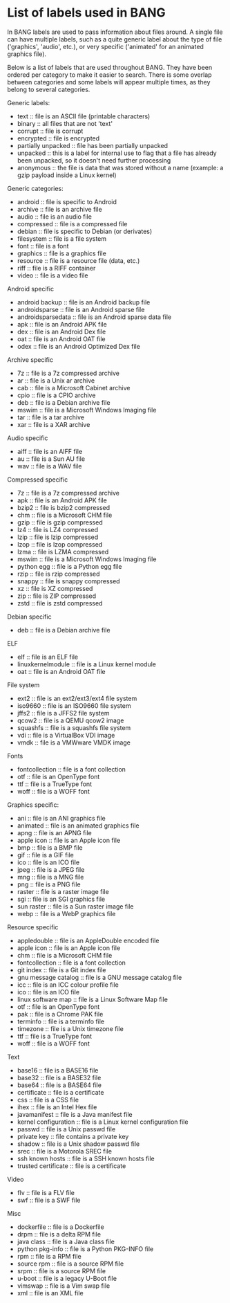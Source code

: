 # List of labels used in BANG

In BANG labels are used to pass information about files around. A single
file can have multiple labels, such as a quite generic label about the type
of file ('graphics', 'audio', etc.), or very specific ('animated' for an
animated graphics file).

Below is a list of labels that are used throughout BANG. They have been
ordered per category to make it easier to search. There is some overlap
between categories and some labels will appear multiple times, as they belong
to several categories.

Generic labels:

* text :: file is an ASCII file (printable characters)
* binary :: all files that are not 'text'
* corrupt :: file is corrupt
* encrypted :: file is encrypted
* partially unpacked :: file has been partially unpacked
* unpacked :: this is a label for internal use to flag that a file has already been unpacked, so it doesn't need further processing
* anonymous :: the file is data that was stored without a name (example: a gzip payload inside a Linux kernel)

Generic categories:

* android :: file is specific to Android
* archive :: file is an archive file
* audio :: file is an audio file
* compressed :: file is a compressed file
* debian :: file is specific to Debian (or derivates)
* filesystem :: file is a file system
* font :: file is a font
* graphics :: file is a graphics file
* resource :: file is a resource file (data, etc.)
* riff :: file is a RIFF container
* video :: file is a video file

Android specific

* android backup :: file is an Android backup file
* androidsparse :: file is an Android sparse file
* androidsparsedata :: file is an Android sparse data file
* apk :: file is an Android APK file
* dex :: file is an Android Dex file
* oat :: file is an Android OAT file
* odex :: file is an Android Optimized Dex file

Archive specific

* 7z :: file is a 7z compressed archive
* ar :: file is a Unix ar archive
* cab :: file is a Microsoft Cabinet archive
* cpio :: file is a CPIO archive
* deb :: file is a Debian archive file
* mswim :: file is a Microsoft Windows Imaging file
* tar :: file is a tar archive
* xar :: file is a XAR archive

Audio specific

* aiff :: file is an AIFF file
* au :: file is a Sun AU file
* wav :: file is a WAV file

Compressed specific

* 7z :: file is a 7z compressed archive
* apk :: file is an Android APK file
* bzip2 :: file is bzip2 compressed
* chm :: file is a Microsoft CHM file
* gzip :: file is gzip compressed
* lz4 :: file is LZ4 compressed
* lzip :: file is lzip compressed
* lzop :: file is lzop compressed
* lzma :: file is LZMA compressed
* mswim :: file is a Microsoft Windows Imaging file
* python egg :: file is a Python egg file
* rzip :: file is rzip compressed
* snappy :: file is snappy compressed
* xz :: file is XZ compressed
* zip :: file is ZIP compressed
* zstd :: file is zstd compressed

Debian specific

* deb :: file is a Debian archive file

ELF

* elf :: file is an ELF file
* linuxkernelmodule :: file is a Linux kernel module
* oat :: file is an Android OAT file

File system

* ext2 :: file is an ext2/ext3/ext4 file system
* iso9660 :: file is an ISO9660 file system
* jffs2 :: file is a JFFS2 file system
* qcow2 :: file is a QEMU qcow2 image
* squashfs :: file is a squashfs file system
* vdi :: file is a VirtualBox VDI image
* vmdk :: file is a VMWware VMDK image

Fonts

* fontcollection :: file is a font collection
* otf :: file is an OpenType font
* ttf :: file is a TrueType font
* woff :: file is a WOFF font

Graphics specific:

* ani :: file is an ANI graphics file
* animated :: file is an animated graphics file
* apng :: file is an APNG file
* apple icon :: file is an Apple icon file
* bmp :: file is a BMP file
* gif :: file is a GIF file
* ico :: file is an ICO file
* jpeg :: file is a JPEG file
* mng :: file is a MNG file
* png :: file is a PNG file
* raster :: file is a raster image file
* sgi :: file is an SGI graphics file
* sun raster :: file is a Sun raster image file
* webp :: file is a WebP graphics file

Resource specific

* appledouble :: file is an AppleDouble encoded file
* apple icon :: file is an Apple icon file
* chm :: file is a Microsoft CHM file
* fontcollection :: file is a font collection
* git index :: file is a Git index file
* gnu message catalog :: file is a GNU message catalog file
* icc :: file is an ICC colour profile file
* ico :: file is an ICO file
* linux software map :: file is a Linux Software Map file
* otf :: file is an OpenType font
* pak :: file is a Chrome PAK file
* terminfo :: file is a terminfo file
* timezone :: file is a Unix timezone file
* ttf :: file is a TrueType font
* woff :: file is a WOFF font

Text

* base16 :: file is a BASE16 file
* base32 :: file is a BASE32 file
* base64 :: file is a BASE64 file
* certificate :: file is a certificate
* css :: file is a CSS file
* ihex :: file is an Intel Hex file
* javamanifest :: file is a Java manifest file
* kernel configuration :: file is a Linux kernel configuration file
* passwd :: file is a Unix passwd file
* private key :: file contains a private key
* shadow :: file is a Unix shadow passwd file
* srec :: file is a Motorola SREC file
* ssh known hosts :: file is a SSH known hosts file
* trusted certificate :: file is a certificate

Video

* flv :: file is a FLV file
* swf :: file is a SWF file

Misc

* dockerfile :: file is a Dockerfile
* drpm :: file is a delta RPM file
* java class :: file is a Java class file
* python pkg-info :: file is a Python PKG-INFO file
* rpm :: file is a RPM file
* source rpm :: file is a source RPM file
* srpm :: file is a source RPM file
* u-boot :: file is a legacy U-Boot file
* vimswap :: file is a Vim swap file
* xml :: file is an XML file
